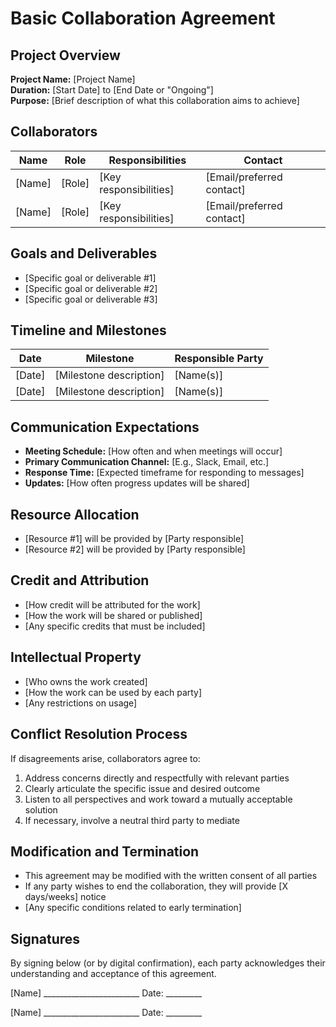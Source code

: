 # Basic Collaboration Agreement

## Project Overview
**Project Name:** [Project Name]  
**Duration:** [Start Date] to [End Date or "Ongoing"]  
**Purpose:** [Brief description of what this collaboration aims to achieve]

## Collaborators
| Name | Role | Responsibilities | Contact |
|------|------|-----------------|---------|
| [Name] | [Role] | [Key responsibilities] | [Email/preferred contact] |
| [Name] | [Role] | [Key responsibilities] | [Email/preferred contact] |

## Goals and Deliverables
- [Specific goal or deliverable #1]
- [Specific goal or deliverable #2]
- [Specific goal or deliverable #3]

## Timeline and Milestones
| Date | Milestone | Responsible Party |
|------|-----------|-------------------|
| [Date] | [Milestone description] | [Name(s)] |
| [Date] | [Milestone description] | [Name(s)] |

## Communication Expectations
- **Meeting Schedule:** [How often and when meetings will occur]
- **Primary Communication Channel:** [E.g., Slack, Email, etc.]
- **Response Time:** [Expected timeframe for responding to messages]
- **Updates:** [How often progress updates will be shared]

## Resource Allocation
- [Resource #1] will be provided by [Party responsible]
- [Resource #2] will be provided by [Party responsible]

## Credit and Attribution
- [How credit will be attributed for the work]
- [How the work will be shared or published]
- [Any specific credits that must be included]

## Intellectual Property
- [Who owns the work created]
- [How the work can be used by each party]
- [Any restrictions on usage]

## Conflict Resolution Process
If disagreements arise, collaborators agree to:
1. Address concerns directly and respectfully with relevant parties
2. Clearly articulate the specific issue and desired outcome
3. Listen to all perspectives and work toward a mutually acceptable solution
4. If necessary, involve a neutral third party to mediate

## Modification and Termination
- This agreement may be modified with the written consent of all parties
- If any party wishes to end the collaboration, they will provide [X days/weeks] notice
- [Any specific conditions related to early termination]

## Signatures
By signing below (or by digital confirmation), each party acknowledges their understanding and acceptance of this agreement.

[Name] ________________________ Date: _________

[Name] ________________________ Date: _________

